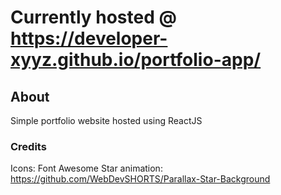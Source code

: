 # Currently hosted @ https://developer-xyyz.github.io/portfolio-app/


## About
Simple portfolio website hosted using ReactJS

### Credits

Icons: Font Awesome
Star animation: https://github.com/WebDevSHORTS/Parallax-Star-Background



